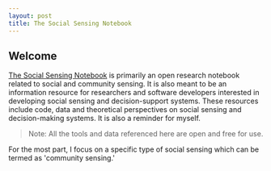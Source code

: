 ```yaml
---
layout: post
title: The Social Sensing Notebook
---
```

## Welcome

[The Social Sensing Notebook](https://dr-jgsmith.github.io) is primarily an open research notebook related to social and community sensing. It is also meant to be an information resource for researchers and software developers interested in developing social sensing and decision-support systems. These resources include code, data and theoretical perspectives on social sensing and decision-making systems. It is also a reminder for myself. 

> Note: All the tools and data referenced here are open and free for use.

For the most part, I focus on a specific type of social sensing which can be termed as 'community sensing.'

